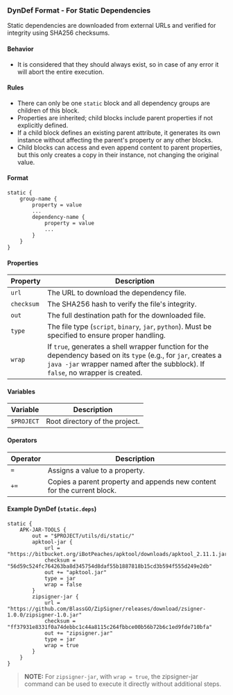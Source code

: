 ### DynDef Format - For Static Dependencies
Static dependencies are downloaded from external URLs and verified for integrity using SHA256 checksums.

#### Behavior
- It is considered that they should always exist, so in case of any error it will abort the entire execution.

#### Rules
- There can only be one ``static`` block and all dependency groups are children of this block.
- Properties are inherited; child blocks include parent properties if not explicitly defined.
- If a child block defines an existing parent attribute, it generates its own instance without affecting the parent's property or any other blocks.
- Child blocks can access and even append content to parent properties, but this only creates a copy in their instance, not changing the original value.

#### Format
```
static {
    group-name {
        property = value
        ...
        dependency-name {
            property = value
            ...
        }
    }
}
```

#### Properties

| Property | Description |
|----------|-------------|
| `url`    | The URL to download the dependency file. |
| `checksum` | The SHA256 hash to verify the file's integrity. |
| `out`    | The full destination path for the downloaded file. |
| `type`   | The file type (`script`, `binary`, `jar`, `python`). Must be specified to ensure proper handling. |
| `wrap`   | If `true`, generates a shell wrapper function for the dependency based on its `type` (e.g., for `jar`, creates a `java -jar` wrapper named after the subblock). If `false`, no wrapper is created. |

#### Variables

| Variable | Description |
|----------|-------------|
| `$PROJECT` | Root directory of the project. |

#### Operators

| Operator | Description |
|----------|-------------|
| `=`      | Assigns a value to a property. |
| `+=`     | Copies a parent property and appends new content for the current block. |

#### Example DynDef (`static.deps`)

```
static {
    APK-JAR-TOOLS {
        out = "$PROJECT/utils/di/static/"
        apktool-jar {
            url = "https://bitbucket.org/iBotPeaches/apktool/downloads/apktool_2.11.1.jar"
            checksum = "56d59c524fc764263ba8d345754d8daf55b1887818b15cd3b594f555d249e2db"
            out += "apktool.jar"
            type = jar
            wrap = false
        }
        zipsigner-jar {
            url = "https://github.com/BlassGO/ZipSigner/releases/download/zsigner-1.0.0/zipsigner-1.0.jar"
            checksum = "ff37931e8331f0a74debbc1c44a8115c264fbbce00b56b72b6c1ed9fde710bfa"
            out += "zipsigner.jar"
            type = jar
            wrap = true
        }
    }
}
```

> **NOTE:** For ``zipsigner-jar``, with ``wrap = true``, the zipsigner-jar command can be used to execute it directly without additional steps.